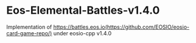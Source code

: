 # Eos-Elemental-Battles-v1.4.0
Implementation of https://battles.eos.io(https://github.com/EOSIO/eosio-card-game-repo/) under eosio-cpp v1.4.0
